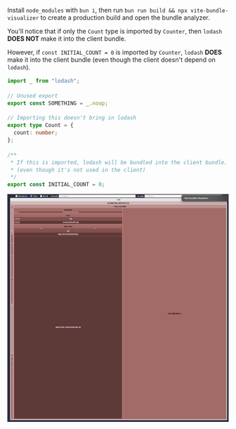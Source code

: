 Install `node_modules` with `bun i`, then run `bun run build && npx vite-bundle-visualizer` to create a production build and open the bundle analyzer.

You'll notice that if only the `Count` type is imported by `Counter`, then `lodash` **DOES NOT** make it into the client bundle.

However, if `const INITIAL_COUNT = 0` is imported by `Counter`, `lodash` **DOES** make it into the client bundle (even though the client doesn't depend on `lodash`).

```ts
import _ from "lodash";

// Unused export
export const SOMETHING = _.noop;

// Importing this doesn't bring in lodash
export type Count = {
  count: number;
};

/**
 * If this is imported, lodash will be bundled into the client bundle.
 * (even though it's not used in the client)
 */
export const INITIAL_COUNT = 0;
```

![Bundle Analysis](bundle.png)
